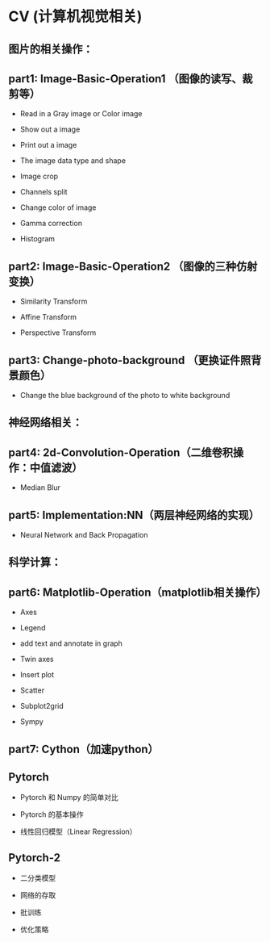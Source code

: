 # CV (计算机视觉相关)

## 图片的相关操作： 

## part1: Image-Basic-Operation1 （图像的读写、裁剪等）

- Read in a Gray image or Color image

- Show out a image

- Print out a image

- The image data type and shape

- Image crop

- Channels split

- Change color of image

- Gamma correction

- Histogram

## part2: Image-Basic-Operation2 （图像的三种仿射变换）

- Similarity Transform

- Affine Transform

- Perspective Transform


## part3: Change-photo-background （更换证件照背景颜色）

- Change the blue background of the photo to white background


## 神经网络相关： 

## part4: 2d-Convolution-Operation（二维卷积操作：中值滤波）

- Median Blur

## part5: Implementation:NN（两层神经网络的实现）

- Neural Network and Back Propagation

## 科学计算：
## part6: Matplotlib-Operation（matplotlib相关操作）

- Axes

- Legend

- add text and annotate in graph

- Twin axes

- Insert plot

- Scatter

- Subplot2grid

- Sympy


## part7: Cython（加速python）


## Pytorch

- Pytorch 和 Numpy 的简单对比

- Pytorch 的基本操作

- 线性回归模型（Linear Regression）

## Pytorch-2

- 二分类模型

- 网络的存取

- 批训练

- 优化策略
